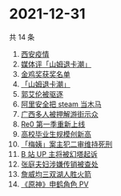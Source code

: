 # 2021-12-31

共 14 条

<!-- BEGIN -->
<!-- 最后更新时间 Fri Dec 31 2021 03:07:38 GMT+0800 (China Standard Time) -->

1. [西安疫情](https://www.zhihu.com/search?q=西安疫情)
1. [媒体评「山姆退卡潮」](https://www.zhihu.com/search?q=山姆退卡潮)
1. [金鸡奖获奖名单](https://www.zhihu.com/search?q=金鸡奖)
1. [「山姆退卡潮」](https://www.zhihu.com/search?q=山姆退卡)
1. [郭艾伦被驱逐](https://www.zhihu.com/search?q=郭艾伦被驱逐)
1. [阿里安全把 steam 当木马](https://www.zhihu.com/search?q=steam)
1. [广西多人被押解游街示众](https://www.zhihu.com/search?q=广西游街示众)
1. [Re0 第一季重新上线](https://www.zhihu.com/search?q=从零开始的异世界生活)
1. [高校毕业生规模创新高](https://www.zhihu.com/search?q=高校毕业生规模)
1. [「梅姨」案主犯二审维持死刑](https://www.zhihu.com/search?q=张维平)
1. [B 站 UP 主将被幻塔起诉](https://www.zhihu.com/search?q=幻塔)
1. [张庭夫妇涉嫌传销被查处](https://www.zhihu.com/search?q=张庭)
1. [詹威均三双湖人胜火箭](https://www.zhihu.com/search?q=湖人)
1. [《原神》申鹤角色 PV](https://www.zhihu.com/search?q=原神)

<!-- END -->
